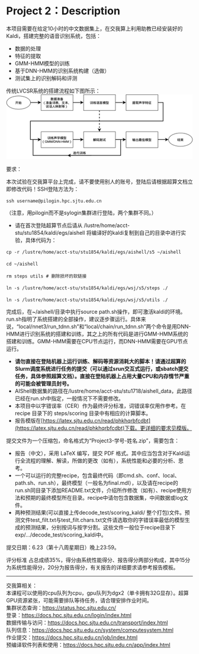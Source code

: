 # Project 2：Description

本项目需要在给定10小时的中文数据集上，在交我算上利用助教已经安装好的Kaldi，搭建完整的语音识别系统，包括：

- 数据的处理
- 特征的提取
- GMM-HMM模型的训练
- 基于DNN-HMM的识别系统构建（选做）
- 测试集上的识别解码和评测

传统LVCSR系统的搭建流程如下图所示：
![LVCSR系统的搭建流程图](./LVCSR.png)

要求：

本次试验在交我算平台上完成，请不要使用别人的账号，登陆后请根据超算文档立即修改代码！SSH登陆方法为：

```
ssh username@pilogin.hpc.sjtu.edu.cn
```

（注意，用pilogin而不是sylogin集群进行登陆，两个集群不同。）
- 请在首次登陆超算节点后请从 /lustre/home/acct-stu/stu1854/kaldi/egs/aishell 将编译好的kaldi复制到自己的目录中进行实验，具体代码为：

```
cp -r /lustre/home/acct-stu/stu1854/kaldi/egs/aishell/s5 ~/aishell

cd ~/aishell

rm steps utils # 删除损坏的软链接

ln -s /lustre/home/acct-stu/stu1854/kaldi/egs/wsj/s5/steps ./

ln -s /lustre/home/acct-stu/stu1854/kaldi/egs/wsj/s5/utils ./
```

完成后，在~/aishell/目录中执行source path.sh操作，即可激活kaldi的环境。run.sh指明了系统搭建的全部操作，建议逐步骤运行。具体来说，“local/nnet3/run_tdnn.sh”和“local/chain/run_tdnn.sh”两个命令是用DNN-HMM进行识别系统的搭建和训练，其之上的所有代码是进行GMM-HMM系统的搭建和训练。GMM-HMM需要在CPU节点运行，而DNN-HMM需要在GPU节点运行。
- **请勿直接在登陆机器上运行训练、解码等资源消耗大的脚本！请通过超算的Slurm调度系统进行任务的提交（可以通过srun交互式运行，或sbatch提交任务，具体参照超算文档）。直接在登陆机器上占用大量CPU和内存情节严重的可能会被管理员封号。**
- AIShell数据集的路径在/lustre/home/acct-stu/stu1718/aishell_data，此路径已经在run.sh中指定，一般情况下不需要修改。
- 本项目中以字错误率（CER）作为最终评分标准，词错误率仅用作参考。在 recipe 目录下的 steps/scoring 目录中有相应的计算脚本。
- 报告模版在[https://latex.sjtu.edu.cn/read/phkhqrbfcdbt](https://latex.sjtu.edu.cn/read/phkhqrbfcdbt)下载。更详细的要求见模版。

提交文件为一个压缩包，命名格式为“Project3-学号-姓名.zip”，需要包含：
- 报告（中文），采用 LaTeX 编写，提交 PDF 格式。其中应当包含对于Kaldi运行全流程的理解、解读，所做的更改（如有），系统性能和必要的分析、思考。
- 一个可以运行的完整recipe，包含最终代码（即cmd.sh、conf、local、path.sh、run.sh），最终模型（一般名为final.mdl），以及请在recipe的run.sh同目录下添加README.txt文件，介绍所作修改（如有）、recipe使用方法和预期的最终模型所在目录。recipe中请勿包含数据集，中间数据或log文件。
- 两种预测结果(可以直接上传decode_test/scoring_kaldi/ 整个打包)文件。预测文件test_filt.txt与test_filt.chars.txt文件请选取你的字错误率最低的模型生成的预测结果，分别按词与按字分割。这些文件一般位于recipe目录下exp/.../decode_test/scoring_kaldi中。

提交日期：6.23（第十八周星期日）晚上23:59。

评分标准
占总成绩35%，得分由系统性能得分、报告得分两部分构成，其中15分为系统性能得分，20分为报告得分，有关报告的详细要求请参考报告模板。

---

交我算相关：  
本课程可以使用的cpu队列为cpu，gpu队列为dgx2（单卡拥有32G显存）。超算GPU资源紧张，可能需要排队等待任务，请合理安排作业时间。  
集群状态查询：https://status.hpc.sjtu.edu.cn/  
登录：https://docs.hpc.sjtu.edu.cn/login/index.html  
数据传输与访问：https://docs.hpc.sjtu.edu.cn/transport/index.html  
队列信息：https://docs.hpc.sjtu.edu.cn/system/computesystem.html  
作业提交：https://docs.hpc.sjtu.edu.cn/job/index.html  
预编译软件列表和使用：https://docs.hpc.sjtu.edu.cn/app/index.html